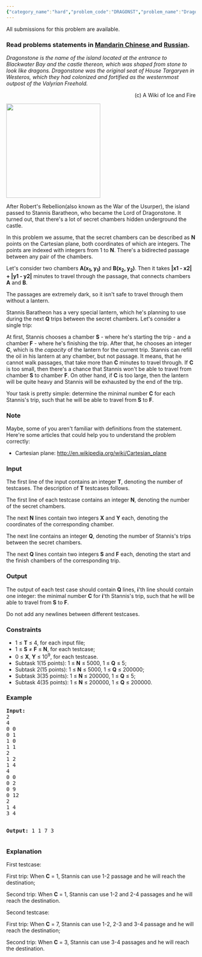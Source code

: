 ```yaml
---
{"category_name":"hard","problem_code":"DRAGONST","problem_name":"Dragonstone","languages_supported":{"0":"ADA","1":"ASM","2":"BASH","3":"BF","4":"C","5":"C99 strict","6":"CAML","7":"CLOJ","8":"CLPS","9":"CPP 4.3.2","10":"CPP 4.9.2","11":"CPP14","12":"CS2","13":"D","14":"ERL","15":"FORT","16":"FS","17":"GO","18":"HASK","19":"ICK","20":"ICON","21":"JAVA","22":"JS","23":"LISP clisp","24":"LISP sbcl","25":"LUA","26":"NEM","27":"NICE","28":"NODEJS","29":"PAS fpc","30":"PAS gpc","31":"PERL","32":"PERL6","33":"PHP","34":"PIKE","35":"PRLG","36":"PYTH","37":"PYTH 3.4","38":"RUBY","39":"SCALA","40":"SCM guile","41":"SCM qobi","42":"ST","43":"TCL","44":"TEXT","45":"WSPC"},"max_timelimit":8,"source_sizelimit":50000,"problem_author":"kostya_by","problem_tester":"stzgd","date_added":"2-08-2014","tags":{"0":"graph","1":"kostya_by","2":"lca","3":"ltime15","4":"medium","5":"mst","6":"tree"},"editorial_url":"http://discuss.codechef.com/problems/DRAGONST","time":{"view_start_date":1409473800,"submit_start_date":1409473800,"visible_start_date":1409473800,"end_date":1735669800},"layout":"problem"}
---
```

<span class="solution-visible-txt">All submissions for this problem are available.</span><h3> Read problems statements in <a target="_blank" href="http://www.codechef.com/download/translated/LTIME15/mandarin/DRAGONST.pdf">Mandarin Chinese </a> and <a target="_blank" href="http://www.codechef.com/download/translated/LTIME15/russian/DRAGONST.pdf">Russian</a>.</h3>
<p><i>Dragonstone is the name of the island located at the entrance to Blackwater Bay and the castle thereon, which was shaped from stone to look like dragons. Dragonstone was the original seat of House Targaryen in Westeros, which they had colonized and fortified as the westernmost outpost of the Valyrian Freehold.</i></p>
<p align="right">(c) A Wiki of Ice and Fire</p>
<p><img src="/download/extimages/5423a2b5abc2376c9e1cab20b3b68ddf.jpg" height="250" /></p>
<p>After Robert's Rebellion(also known as the War of the Usurper), the island passed to Stannis Baratheon, who became the Lord of Dragonstone. It turned out, that there's a lot of secret chambers hidden underground the castle.</p>
<p>In this problem we assume, that the secret chambers can be described as <b>N</b> points on the Cartesian plane, both coordinates of which are integers. The points are indexed with integers from 1 to <b>N</b>. There's a bidirected passage between any pair of the chambers.</p>
<p>Let's consider two chambers <b>A(x<sub>1</sub>, y<sub>1</sub>)</b> and <b>B(x<sub>2</sub>, y<sub>2</sub>)</b>. Then it takes <b>|x1 - x2| + |y1 - y2|</b> minutes to travel through the passage, that connects chambers <b>A</b> and <b>B</b>.</p>
<p>The passages are extremely dark, so it isn't safe to travel through them without a lantern.</p>
<p>Stannis Baratheon has a very special lantern, which he's planning to use during the next <b>Q</b> trips between the secret chambers. Let's consider a single trip:</p>
<p>At first, Stannis chooses a chamber <b>S</b> - where he's starting the trip - and a chamber <b>F</b> - where he's finishing the trip. After that, he chooses an integer <b>C</b>, which is the <i>capacity</i> of the lantern for the current trip. Stannis can refill the oil in his lantern at any chamber, but not passage. It means, that he cannot walk passages, that take more than <b>C</b> minutes to travel through. If <b>C</b> is too small, then there's a chance that Stannis won't be able to travel from chamber <b>S</b> to chamber <b>F</b>. On other hand, if <b>C</b> is too large, then the lantern will be quite heavy and Stannis will be exhausted by the end of the trip.</p>
<p>Your task is pretty simple: determine the minimal number <b>C</b> for each Stannis's trip, such that he will be able to travel from <b>S</b> to <b>F</b>.</p>
<h3>Note</h3>
<p>
Maybe, some of you aren't familiar with definitions from the statement. Here're some articles that could help you to understand the problem correctly:</p>
<ul>
<li>Cartesian plane: <a href="http://en.wikipedia.org/wiki/Cartesian_plane">http://en.wikipedia.org/wiki/Cartesian_plane</a></li>
</ul>

<h3>Input</h3>
<p>The first line of the input contains an integer <b>T</b>, denoting the number of testcases. The description of <b>T</b> testcases follows.</p>

<p>The first line of each testcase contains an integer <b>N</b>, denoting the number of the secret chambers.</p>
<p>The next <b>N</b> lines contain two integers <b>X</b> and <b>Y</b> each, denoting the coordinates of the corresponding chamber.</p>
<p>The next line contains an integer <b>Q</b>, denoting the number of Stannis's trips between the secret chambers.</p>
<p>The next <b>Q</b> lines contain two integers <b>S</b> and <b>F</b> each, denoting the start and the finish chambers of the corresponding trip.</p>
<h3>Output</h3>
<p>The output of each test case should contain <b>Q</b> lines, <b>i</b>'th line should contain one integer: the minimal number <b>C</b> for <b>i</b>'th Stannis's trip, such that he will be able to travel from <b>S</b> to <b>F</b>.</p>
<p>Do not add any newlines between different testcases.</p>
<h3>Constraints</h3>
<ul>
<li>1 ≤ <b>T</b> ≤ 4, for each input file;</li>
<li>1 ≤ <b>S</b> ≠ <b>F</b> ≤ <b>N</b>, for each testcase;</li>
<li>0 ≤ <b>X</b>, <b>Y</b> ≤ 10<sup>9</sup>, for each testcase.</li>
<li>Subtask 1(15 points): 1 ≤ <b>N</b> ≤ 5000, 1 ≤ <b>Q</b> ≤ 5;</li>
<li>Subtask 2(15 points): 1 ≤ <b>N</b> ≤ 5000, 1 ≤ <b>Q</b> ≤ 200000;</li>
<li>Subtask 3(35 points): 1 ≤ <b>N</b> ≤ 200000, 1 ≤ <b>Q</b> ≤ 5;</li>
<li>Subtask 4(35 points): 1 ≤ <b>N</b> ≤ 200000, 1 ≤ <b>Q</b> ≤ 200000.</li>
</ul>
<h3>Example</h3>
<pre><b>Input:</b>
2
4
0 0
0 1
1 0 
1 1
2
1 2
1 4
4
0 0
0 2
0 9
0 12
2
1 4
3 4


<b>Output:</b>
1
1
7
3
</pre><h3>Explanation</h3>
<p>First testcase: </p>
<p>First trip: When <b>C</b> = 1, Stannis can use 1-2 passage and he will reach the destination;</p>
<p>Second trip: When <b>C</b> = 1, Stannis can use 1-2 and 2-4 passages and he will reach the destination.</p>

<p>Second testcase: </p>
<p>First trip: When <b>C</b> = 7, Stannis can use 1-2, 2-3 and 3-4 passage and he will reach the destination;</p>
<p>Second trip: When <b>C</b> = 3, Stannis can use 3-4 passages and he will reach the destination.</p>
